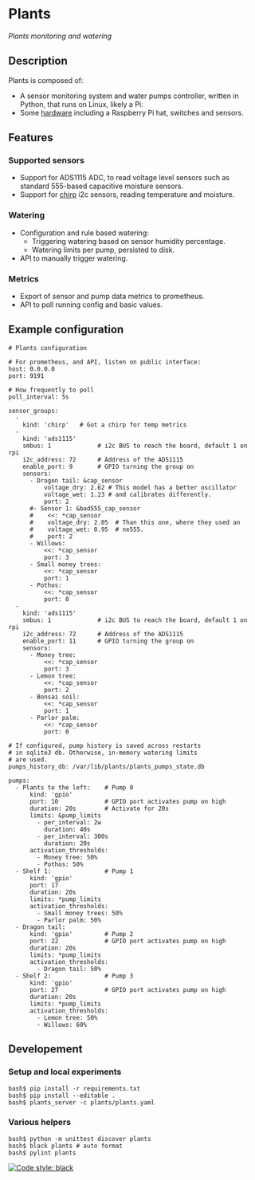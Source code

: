 # Plants
*Plants monitoring and watering*

## Description

Plants is composed of:
* A sensor monitoring system and water pumps controller, written in Python, that
  runs on Linux, likely a Pi:
* Some [hardware](./hw) including a Raspberry Pi hat, switches and sensors.

## Features
### Supported sensors
* Support for ADS1115 ADC, to read voltage level sensors such as standard 555-based capacitive moisture sensors.
* Support for [chirp](https://github.com/Miceuz/i2c-moisture-sensor) i2c sensors, reading temperature and moisture.
### Watering
* Configuration and rule based watering:
  - Triggering watering based on sensor humidity percentage.
  - Watering limits per pump, persisted to disk.
* API to manually trigger watering.
### Metrics
* Export of sensor and pump data metrics to prometheus.
* API to poll running config and basic values.
## Example configuration
```
# Plants configuration

# For prometheus, and API, listen on public interface:
host: 0.0.0.0
port: 9191

# How frequently to poll
poll_interval: 5s

sensor_groups:
  -
    kind: 'chirp'   # Got a chirp for temp metrics
  -
    kind: 'ads1115'
    smbus: 1             # i2c BUS to reach the board, default 1 on rpi
    i2c_address: 72      # Address of the ADS1115
    enable_port: 9       # GPIO turning the group on
    sensors:
      - Dragon tail: &cap_sensor
          voltage_dry: 2.62 # This model has a better oscillator
          voltage_wet: 1.23 # and calibrates differently.
          port: 2
      #- Sensor 1: &bad555_cap_sensor
      #    <<: *cap_sensor
      #    voltage_dry: 2.05  # Than this one, where they used an
      #    voltage_wet: 0.95  # ne555.
      #    port: 2
      - Willows:
          <<: *cap_sensor
          port: 3
      - Small money trees:
          <<: *cap_sensor
          port: 1
      - Pothos:
          <<: *cap_sensor
          port: 0
  -
    kind: 'ads1115'
    smbus: 1             # i2c BUS to reach the board, default 1 on rpi
    i2c_address: 72      # Address of the ADS1115
    enable_port: 11      # GPIO turning the group on
    sensors:
      - Money tree:
          <<: *cap_sensor
          port: 3
      - Lemon tree:
          <<: *cap_sensor
          port: 2
      - Bonsai soil:
          <<: *cap_sensor
          port: 1
      - Parlor palm:
          <<: *cap_sensor
          port: 0

# If configured, pump history is saved across restarts
# in sqlite3 db. Otherwise, in-memory watering limits
# are used.
pumps_history_db: /var/lib/plants/plants_pumps_state.db

pumps:
  - Plants to the left:    # Pump 0
      kind: 'gpio'
      port: 10             # GPIO port activates pump on high
      duration: 20s        # Activate for 20s
      limits: &pump_limits
        - per_interval: 2w
          duration: 40s
        - per_interval: 300s
          duration: 20s
      activation_thresholds:
        - Money tree: 50% 
        - Pothos: 50% 
  - Shelf 1:               # Pump 1
      kind: 'gpio'
      port: 17
      duration: 20s
      limits: *pump_limits
      activation_thresholds:
        - Small money trees: 50%
        - Parlor palm: 50% 
  - Dragon tail:
      kind: 'gpio'         # Pump 2
      port: 22             # GPIO port activates pump on high
      duration: 20s
      limits: *pump_limits
      activation_thresholds:
        - Dragon tail: 50%  
  - Shelf 2:               # Pump 3 
      kind: 'gpio'
      port: 27             # GPIO port activates pump on high
      duration: 20s
      limits: *pump_limits
      activation_thresholds:
        - Lemon tree: 50%
        - Willows: 60%
```

## Developement
### Setup and local experiments
```
bash$ pip install -r requirements.txt
bash$ pip install --editable .
bash$ plants_server -c plants/plants.yaml
```
### Various helpers
```
bash$ python -m unittest discover plants
bash$ black plants # auto format
bash$ pylint plants
```
[![Code style: black](https://img.shields.io/badge/code%20style-black-000000.svg)](https://github.com/psf/black)
